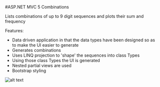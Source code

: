 #ASP.NET MVC 5 Combinations

Lists combinations of up to 9 digit sequences and plots their sum and frequency

Features:

* Data driven application in that the data types have been designed so as to make the UI easier to generate
* Generates combinations
* Uses LINQ projection to 'shape' the sequences into class Types
* Using those class Types the UI is generated
* Nested partial views are used
* Bootstrap styling

![alt text](https://github.com/AndrewH2O/CombinationsMVC/raw/master/SolutionItems/ScreenShot.png "Solution Viewers")